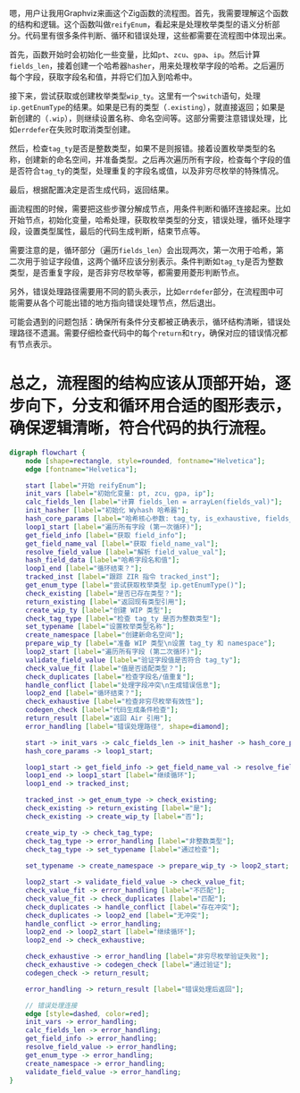 嗯，用户让我用Graphviz来画这个Zig函数的流程图。首先，我需要理解这个函数的结构和逻辑。这个函数叫做`reifyEnum`，看起来是处理枚举类型的语义分析部分。代码里有很多条件判断、循环和错误处理，这些都需要在流程图中体现出来。

首先，函数开始时会初始化一些变量，比如`pt`、`zcu`、`gpa`、`ip`。然后计算`fields_len`，接着创建一个哈希器`hasher`，用来处理枚举字段的哈希。之后遍历每个字段，获取字段名和值，并将它们加入到哈希中。

接下来，尝试获取或创建枚举类型`wip_ty`。这里有一个`switch`语句，处理`ip.getEnumType`的结果。如果是已有的类型（`.existing`），就直接返回；如果是新创建的（`.wip`），则继续设置名称、命名空间等。这部分需要注意错误处理，比如`errdefer`在失败时取消类型创建。

然后，检查`tag_ty`是否是整数类型，如果不是则报错。接着设置枚举类型的名称，创建新的命名空间，并准备类型。之后再次遍历所有字段，检查每个字段的值是否符合`tag_ty`的类型，处理重复的字段名或值，以及非穷尽枚举的特殊情况。

最后，根据配置决定是否生成代码，返回结果。

画流程图的时候，需要把这些步骤分解成节点，用条件判断和循环连接起来。比如开始节点，初始化变量，哈希处理，获取枚举类型的分支，错误处理，循环处理字段，设置类型属性，最后的代码生成判断，结束节点等。

需要注意的是，循环部分（遍历`fields_len`）会出现两次，第一次用于哈希，第二次用于验证字段值，这两个循环应该分别表示。条件判断如`tag_ty`是否为整数类型，是否重复字段，是否非穷尽枚举等，都需要用菱形判断节点。

另外，错误处理路径需要用不同的箭头表示，比如`errdefer`部分，在流程图中可能需要从各个可能出错的地方指向错误处理节点，然后退出。

可能会遇到的问题包括：确保所有条件分支都被正确表示，循环结构清晰，错误处理路径不遗漏。需要仔细检查代码中的每个`return`和`try`，确保对应的错误情况都有节点表示。

总之，流程图的结构应该从顶部开始，逐步向下，分支和循环用合适的图形表示，确保逻辑清晰，符合代码的执行流程。
================================================
```dot
digraph flowchart {
    node [shape=rectangle, style=rounded, fontname="Helvetica"];
    edge [fontname="Helvetica"];

    start [label="开始 reifyEnum"];
    init_vars [label="初始化变量: pt, zcu, gpa, ip"];
    calc_fields_len [label="计算 fields_len = arrayLen(fields_val)"];
    init_hasher [label="初始化 Wyhash 哈希器"];
    hash_core_params [label="哈希核心参数: tag_ty, is_exhaustive, fields_len"];
    loop1_start [label="遍历所有字段 (第一次循环)"];
    get_field_info [label="获取 field_info"];
    get_field_name_val [label="获取 field_name_val"];
    resolve_field_value [label="解析 field_value_val"];
    hash_field_data [label="哈希字段名和值"];
    loop1_end [label="循环结束？"];
    tracked_inst [label="跟踪 ZIR 指令 tracked_inst"];
    get_enum_type [label="尝试获取枚举类型 ip.getEnumType()"];
    check_existing [label="是否已存在类型？"];
    return_existing [label="返回现有类型引用"];
    create_wip_ty [label="创建 WIP 类型"];
    check_tag_type [label="检查 tag_ty 是否为整数类型"];
    set_typename [label="设置枚举类型名称"];
    create_namespace [label="创建新命名空间"];
    prepare_wip_ty [label="准备 WIP 类型\n设置 tag_ty 和 namespace"];
    loop2_start [label="遍历所有字段 (第二次循环)"];
    validate_field_value [label="验证字段值是否符合 tag_ty"];
    check_value_fit [label="值是否适配类型？"];
    check_duplicates [label="检查字段名/值重复"];
    handle_conflict [label="处理字段冲突\n生成错误信息"];
    loop2_end [label="循环结束？"];
    check_exhaustive [label="检查非穷尽枚举有效性"];
    codegen_check [label="代码生成条件检查"];
    return_result [label="返回 Air 引用"];
    error_handling [label="错误处理路径", shape=diamond];

    start -> init_vars -> calc_fields_len -> init_hasher -> hash_core_params;
    hash_core_params -> loop1_start;

    loop1_start -> get_field_info -> get_field_name_val -> resolve_field_value -> hash_field_data -> loop1_end;
    loop1_end -> loop1_start [label="继续循环"];
    loop1_end -> tracked_inst;

    tracked_inst -> get_enum_type -> check_existing;
    check_existing -> return_existing [label="是"];
    check_existing -> create_wip_ty [label="否"];

    create_wip_ty -> check_tag_type;
    check_tag_type -> error_handling [label="非整数类型"];
    check_tag_type -> set_typename [label="通过检查"];
    
    set_typename -> create_namespace -> prepare_wip_ty -> loop2_start;

    loop2_start -> validate_field_value -> check_value_fit;
    check_value_fit -> error_handling [label="不匹配"];
    check_value_fit -> check_duplicates [label="匹配"];
    check_duplicates -> handle_conflict [label="存在冲突"];
    check_duplicates -> loop2_end [label="无冲突"];
    handle_conflict -> error_handling;
    loop2_end -> loop2_start [label="继续循环"];
    loop2_end -> check_exhaustive;

    check_exhaustive -> error_handling [label="非穷尽枚举验证失败"];
    check_exhaustive -> codegen_check [label="通过验证"];
    codegen_check -> return_result;

    error_handling -> return_result [label="错误处理后返回"];

    // 错误处理连接
    edge [style=dashed, color=red];
    init_vars -> error_handling;
    calc_fields_len -> error_handling;
    get_field_info -> error_handling;
    resolve_field_value -> error_handling;
    get_enum_type -> error_handling;
    create_namespace -> error_handling;
    validate_field_value -> error_handling;
}
```